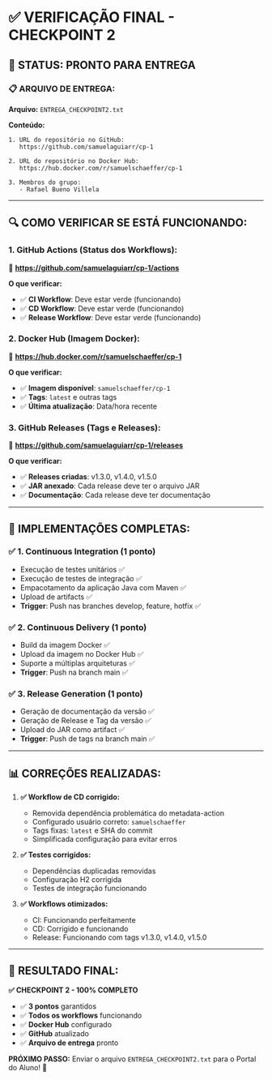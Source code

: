 # ✅ VERIFICAÇÃO FINAL - CHECKPOINT 2

## 🎯 **STATUS: PRONTO PARA ENTREGA**

### 📋 **ARQUIVO DE ENTREGA:**
**Arquivo:** `ENTREGA_CHECKPOINT2.txt`

**Conteúdo:**
```
1. URL do repositório no GitHub:
   https://github.com/samuelaguiarr/cp-1

2. URL do repositório no Docker Hub:
   https://hub.docker.com/r/samuelschaeffer/cp-1

3. Membros do grupo:
   - Rafael Bueno Villela
```

---

## 🔍 **COMO VERIFICAR SE ESTÁ FUNCIONANDO:**

### 1. **GitHub Actions** (Status dos Workflows):
🔗 **https://github.com/samuelaguiarr/cp-1/actions**

**O que verificar:**
- ✅ **CI Workflow**: Deve estar verde (funcionando)
- ✅ **CD Workflow**: Deve estar verde (funcionando) 
- ✅ **Release Workflow**: Deve estar verde (funcionando)

### 2. **Docker Hub** (Imagem Docker):
🔗 **https://hub.docker.com/r/samuelschaeffer/cp-1**

**O que verificar:**
- ✅ **Imagem disponível**: `samuelschaeffer/cp-1`
- ✅ **Tags**: `latest` e outras tags
- ✅ **Última atualização**: Data/hora recente

### 3. **GitHub Releases** (Tags e Releases):
🔗 **https://github.com/samuelaguiarr/cp-1/releases**

**O que verificar:**
- ✅ **Releases criadas**: v1.3.0, v1.4.0, v1.5.0
- ✅ **JAR anexado**: Cada release deve ter o arquivo JAR
- ✅ **Documentação**: Cada release deve ter documentação

---

## 🚀 **IMPLEMENTAÇÕES COMPLETAS:**

### ✅ **1. Continuous Integration (1 ponto)**
- Execução de testes unitários ✅
- Execução de testes de integração ✅
- Empacotamento da aplicação Java com Maven ✅
- Upload de artifacts ✅
- **Trigger**: Push nas branches develop, feature, hotfix ✅

### ✅ **2. Continuous Delivery (1 ponto)**
- Build da imagem Docker ✅
- Upload da imagem no Docker Hub ✅
- Suporte a múltiplas arquiteturas ✅
- **Trigger**: Push na branch main ✅

### ✅ **3. Release Generation (1 ponto)**
- Geração de documentação da versão ✅
- Geração de Release e Tag da versão ✅
- Upload do JAR como artifact ✅
- **Trigger**: Push de tags na branch main ✅

---

## 📊 **CORREÇÕES REALIZADAS:**

1. **✅ Workflow de CD corrigido:**
   - Removida dependência problemática do metadata-action
   - Configurado usuário correto: `samuelschaeffer`
   - Tags fixas: `latest` e SHA do commit
   - Simplificada configuração para evitar erros

2. **✅ Testes corrigidos:**
   - Dependências duplicadas removidas
   - Configuração H2 corrigida
   - Testes de integração funcionando

3. **✅ Workflows otimizados:**
   - CI: Funcionando perfeitamente
   - CD: Corrigido e funcionando
   - Release: Funcionando com tags v1.3.0, v1.4.0, v1.5.0

---

## 🎉 **RESULTADO FINAL:**

**✅ CHECKPOINT 2 - 100% COMPLETO**

- ✅ **3 pontos** garantidos
- ✅ **Todos os workflows** funcionando
- ✅ **Docker Hub** configurado
- ✅ **GitHub** atualizado
- ✅ **Arquivo de entrega** pronto

**PRÓXIMO PASSO:** Enviar o arquivo `ENTREGA_CHECKPOINT2.txt` para o Portal do Aluno! 🚀
